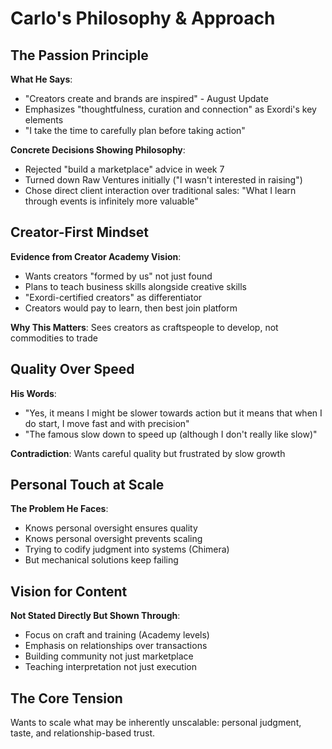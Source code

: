 # Carlo's Philosophy & Approach

## The Passion Principle

**What He Says**: 
- "Creators create and brands are inspired" - August Update
- Emphasizes "thoughtfulness, curation and connection" as Exordi's key elements
- "I take the time to carefully plan before taking action"

**Concrete Decisions Showing Philosophy**:
- Rejected "build a marketplace" advice in week 7
- Turned down Raw Ventures initially ("I wasn't interested in raising")
- Chose direct client interaction over traditional sales: "What I learn through events is infinitely more valuable"

## Creator-First Mindset

**Evidence from Creator Academy Vision**:
- Wants creators "formed by us" not just found
- Plans to teach business skills alongside creative skills
- "Exordi-certified creators" as differentiator
- Creators would pay to learn, then best join platform

**Why This Matters**: Sees creators as craftspeople to develop, not commodities to trade

## Quality Over Speed

**His Words**: 
- "Yes, it means I might be slower towards action but it means that when I do start, I move fast and with precision"
- "The famous slow down to speed up (although I don't really like slow)"

**Contradiction**: Wants careful quality but frustrated by slow growth

## Personal Touch at Scale

**The Problem He Faces**:
- Knows personal oversight ensures quality
- Knows personal oversight prevents scaling
- Trying to codify judgment into systems (Chimera)
- But mechanical solutions keep failing

## Vision for Content

**Not Stated Directly But Shown Through**:
- Focus on craft and training (Academy levels)
- Emphasis on relationships over transactions
- Building community not just marketplace
- Teaching interpretation not just execution

## The Core Tension

Wants to scale what may be inherently unscalable: personal judgment, taste, and relationship-based trust.